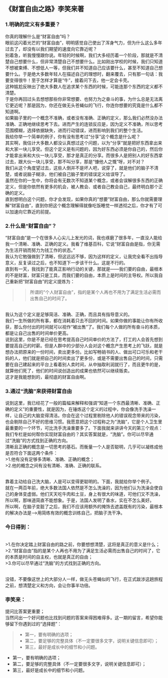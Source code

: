 ## 《财富自由之路》李笑来著



### 1.明确的定义有多重要？

你真的理解什么是“财富自由”吗？
<br>眼前这闪着光芒的“财富自由”，明明感觉自己使出了浑身气力，但为什么这么多年过去了，却没有以我们期望的速度向它靠近呢？
<br>别着急，听我慢慢跟你说。年轻的时候啊，我们大多经历着一个阶段，那就是不清楚自己想要什么，但非常清楚自己不想要什么。比如刚出学校的时候，我们只知道不想被束缚、不想低人一等，但我们并不知道自己应该要什么，甚至不知道自己想要什么。于是绝大多数年轻人在描述自己的理想时，翻来覆去，只有那一句话：我要变得很牛！至于怎样才算是“牛”，接着问下去，他一定会卡壳。
<br>这种尴尬反映出了绝大多数人在追求某个东西的时候，可能连那个东西的定义都不清楚。
<br>于是你再回过头去想想那些你非常想要、也努力为之奋斗的事，为什么总是无法离它更近呢？那是因为，你还在做无头苍蝇似的飞行，你连你想要的究竟是什么都不知道啊。
<br>如果脑子里的一个概念不准确，或者没有准确、正确的定义，那么我们必然没办法准确、正确地继续思考下去。进而产生的连锁反应是，因为定义不准确，所以思考范围模糊，选择依据缺失，进而行动错误，进而影响到我们的整个生活。
<br>我给你举一个简单的例子，你有没有思考过“分享”这个概念是什么呢？
<br>其实啊，我估计大多数人都没认真想过这个问题，以为“分享”就是把好东西拿出来和大家一块儿享受。但这个定义是有问题的，因为好东西必须是你自己的，然后你才能拿出来和大伙一块儿享受，那才是真正的分享。而很多人是把别人的好东西拿过去，跟大伙一块儿享受，那不叫分享，那是“慷他人之慨”呀，对不对？
<br>我们从这个角度望过去，这些人倒并不是坏人吧，说穿了，就是他们的脑子不清楚，或者说脑子糊涂，他们被自己脑子里的错误定义给误导了。
<br>虽然在你的一生中，你将会有无数次不知道某个概念，或者会误解很多东西的正确定义，但是你依然有更多的机会，被人教会、或者自己教会自己，最终明白那个正确的定义。
<br>直到想明白这个问题，你才会发现，如果你真的“想要”财富自由，那么你就需要理解“财富自由”，直到你把这个概念理解得就像吃饭睡觉一样透彻之后，你才有了可以加速向它靠近的前提。

### 2.什么是“财富自由”？

“财富自由”是一个在很多人心尖儿上发光的词，我也琢磨了很多年，一直没人能给我一个清晰、准确、正确的定义。我看了维基百科，它说“财富自由是指，你无需为生活开销而努力为钱工作的状态。”
<br>我认为它勉强做到了清晰，但这远远不够，因为这样的定义，让我完全看不出指导意义，反复读过之后，也不知道下一步该干什么。这是不行的。
<br>直到有一天，我找到了能真正影响行动的关键，那就是——我们要的自由，最根本的不是财富，财富只是工具，而我们要的自由，本质上是时间的主导权。所以我自己重新把“财富自由”的定义提炼为：
>>所谓的“个人财富自由”，指的是某个人再也不用为了满足生活必需而出售自己的时间了。 

<br>我认为这个定义是足够简洁、准确、正确，而且具有指导意义的。
<br>我们一生所做的所有事，都在消耗着只去不回的时间。如果你做的事能让你有所收获，那么你付出的时间就可以视作“被出售”了。我们每个人做的所有奋斗的本质，都是让自己出售的时间单价更高。
<br>说到这里，你是不是已经在思考提高自己时间单价的方法了，打工的人会首先想到要提高自己的时薪。但是人群中的少部分人会对这个概念产生思考上的飞跃，就是想办法把原来的一份时间，卖出更多份。比如写畅销书的人、做出可口可乐和老干妈的人，他们就是把自己的时间卖出了更多份，或是不需要出售自己的时间，只需要在自己建起来的平台上看着别人卖时间，从中抽取利润就行了，而且更牛的是，就算他们死了，他们的时间说创造出的成果也依然可以继续贩卖。
<br>这才是我能想到的，最彻底的财富自由啊。

### 3.通过“洗脑”来获得财富自由

说到这里，我已经花了一般的篇幅来解释和强调“知道一个东西最清晰、准确、正确的定义”的重要性，就是因为，在锤炼这个定义的过程中，你会像洗手洗澡一样，让自己的大脑变得清洁。你会在这个过程里剔除他人的错误观念带来的污染，也会剔除自己不好的思维习惯。我愿意把这个过程称之为“洗脑”，它是个人卫生里最重要的一个环节，可比洗手洗澡重要多了。下面我就来讲讲今天的第三个观点：我们专栏是如何帮你实现财富自由的？其实答案就是，“洗脑”。你可以尽早通过“洗脑”的方式找到正确的方向。
<br>清晰且正确的概念是一切思考的基石。而衡量一个人是否聪明，几乎可以凝练成他是否符合下面这两个条件：
<br>>1.他有没有足够多清晰、准确、正确的概念；
<br>>2.他的概念之间有没有清晰、准确、正确的联系。

<br>靠着主动给自己洗大脑，人是可以变得更聪明的。下面，我就给你举个例子。
<br>就在一两百年前，绝大多数法国人依然是不怎么洗澡的，因为他们认为洗澡会使自己的身体变虚弱。他们天天吃牛肉和土豆，身上有很大的味道，可他们又不洗澡，所以啊，那味道简直不能想象。于是，法国人发明了香水，实在不怎么美好。
<br>所以啊，在脑子变脏了之后，我们不应该用额外的掩饰去遮盖既有的污染，最根本的解决办法是—>用简练有效的概念训练自己，把脑子洗干净。

### 今日得到：

<br>>1.在你决定踏上财富自由的路之前，你要想想清楚，这将是真正的意义是什么；
<br>>2.“财富自由”指的是某个人再也不用为了满足生活必需而出售自己的时间了，它的本质是时间的自主权，也就是真正的自由；
<br>>3.你可以尽早通过“洗脑”的方式找到正确的方向。

<br>没错，不要像这世上的大部分人一样，做无头苍蝇似的飞行，在正式跋涉这趟旅程之前，想清楚定义和方向，会让你事半功倍。

### 李笑来：

提问比答案更重要；
<br>当然问出一个好问题也比找到问题的答案来得困难得多。这一期的留言，希望你能够留下你遇到过的“选择题”：
> * 第一，要有明确的选项；
> * 第二，要足够的完整具体（不一定要很多文字，说明关键信息即可）；
> * 第三，最好是成长中的细节和小问题。

 * 第一，要有明确的选项；
 * 第二，要足够的完整具体（不一定要很多文字，说明关键信息即可）；
 * 第三，最好是成长中的细节和小问题。


